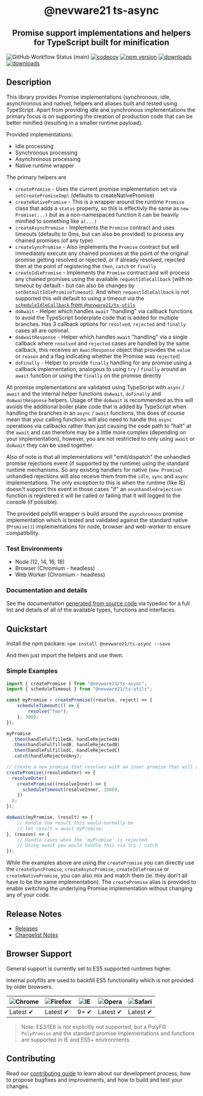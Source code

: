 <h1 align="center">@nevware21 ts-async</h1>
<h2 align="center">Promise support implementations and helpers for TypeScript built for minification</h2>

![GitHub Workflow Status (main)](https://img.shields.io/github/actions/workflow/status/nevware21/ts-async/ci.yml?branch=main)
[![codecov](https://codecov.io/gh/nevware21/ts-async/branch/main/graph/badge.svg?token=KA05820FMO)](https://codecov.io/gh/nevware21/ts-async)
[![npm version](https://badge.fury.io/js/%40nevware21%2Fts-async.svg)](https://badge.fury.io/js/%40nevware21%2Fts-async)
[![downloads](https://img.shields.io/npm/dt/%40nevware21/ts-async.svg)](https://www.npmjs.com/package/%40nevware21/ts-async)
[![downloads](https://img.shields.io/npm/dm/%40nevware21/ts-async.svg)](https://www.npmjs.com/package/%40nevware21/ts-async)

## Description

This library provides Promise implementations (synchronous, idle, asynchronous and native), helpers and aliases built and tested using TypeScript. Apart from providing idle and synchronous implementations the primary focus is on supporting the creation of production code that can be better minified (resulting in a smaller runtime payload).

Provided implementations:
- Idle processing
- Synchronous processing
- Asynchronous processing
- Native runtime wrapper

The primary helpers are
- `createPromise` - Uses the current promise implementation set via `setCreatePromiseImpl` (defaults to createNativePromise)
- `createNativePromise` - This is a wrapper around the runtime `Promise` class that adds a `status` property, so this is effectivly the same as `new Promise(...)` but as a non-namespaced function it can be heavily minified to something like `a(...)`
- `createAsyncPromise` - Implements the `Promise` contract and uses timeouts (defaults to 0ms, but can also be provided) to process any chained promises (of any type)
- `createSyncPromise` - Also implements the `Promise` contract but will immediately execute any chained promises at the point of the original promise getting resolved or rejected, or if already resolved, rejected then at the point of registering the `then`, `catch` or `finally`
- `createIdlePromise` - Implements the `Promise` contract and will process any chained promises using the available `requestIdleCallback` (with no timeout by default - but can also be changes by `setDetaultIdlePromiseTimeout`). And when `requestIdleCallback` is not supported this will default to using a timeout via the [`scheduleIdleCallback` from `@nevware21/ts-utils`](https://nevware21.github.io/ts-utils/typedoc/functions/scheduleIdleCallback.html)
- `doAwait` - Helper which handles `await` "handling" via callback functions to avoid the TypeScript boilerplate code that is added for multiple branches. Has 3 callback options for `resolved`, `rejected` and `finally` cases all are optional.
- `doAwaitResponse` - Helper which handles `await` "handling" via a single callback where `resolved` and `rejected` cases are handled by the same callback, this receives an `AwaitResponse` object that provides the `value` or `reason` and a flag indicating whether the Promise was `rejected`)
- `doFinally` - Helper to provide `finally` handling for any promise using a callback implementation, analogous to using `try` / `finally` around an `await` function or using the `finally` on the promise directly

All promise implementations are validated using TypeScript with `async` / `await` and the internal helper functions `doAwait`, `doFinally` and `doAwaitResponse` helpers. Usage of the `doAwait` is recommended as this will avoids the additional boiler plate code that is added by TypeScript when handling the branches in an `async` / `await` functions, this does of course mean that your calling functions will also need to handle this `async` operations via callbacks rather than just causing the code path to "halt" at the `await` and can therefore may be a little more complex (depending on your implementation), however, you are not restricted to only using `await` or `doAwait` they can be used together.

Also of note is that all implementations will "emit/dispatch" the unhandled promise rejections event (if supported by the runtime) using the standard runtime mechanisms. So any existing handlers for native (`new Promise`) unhandled rejections will also receive them from the `idle`, `sync` and `async` implementations. The only exception to this is when the runtime (like IE) doesn't support this event in those cases "if" an `onunhandledrejection` function is registered it will be called or failing that it will logged to the console (if possible).

The provided polyfill wrapper is build around the `asynchronous` promise implementation which is tested and validated against the standard native (`Promise()`) implementations for node, browser and web-worker to ensure compatibility.

### Test Environments 
- Node (12, 14, 16, 18)
- Browser (Chromium - headless)
- Web Worker (Chromium - headless)

### Documentation and details

See the documentation [generated from source code](https://nevware21.github.io/ts-async/typedoc/index.html) via typedoc for a full list and details of all of the available types,  functions and interfaces.

## Quickstart

Install the npm packare: `npm install @nevware21/ts-async --save`

And then just import the helpers and use them.

### Simple Examples

```TypeScript
import { createPromise } from "@nevware21/ts-async";
import { scheduleTimeout } from "@nevware21/ts-utils";

const myPromise = createPromise((resolve, reject) => {
    scheduleTimeout(() => {
        resolve("foo");
    }, 300);
});

myPromise
  .then(handleFulfilledA, handleRejectedA)
  .then(handleFulfilledB, handleRejectedB)
  .then(handleFulfilledC, handleRejectedC)
  .catch(handleRejectedAny);

// Create a new promise that resolves with an inner promise that will auto resolve after 1 second
createPromise((resolveOuter) => {
  resolveOuter(
    createPromise((resolveInner) => {
      scheduleTimeout(resolveInner, 1000);
    })
  );
});

doAwait(myPromise, (result) => {
    // Handle the result this would normally be
    // let result = await myPromise;
}, (reason) => {
    // Handle cases when the `myPromise` is rejected
    // Using await you would handle this via try / catch
});
```

While the examples above are using the `createPromise` you can directly use the `createSyncPromise`, `createAsyncPromise`, `createIdlePromise` or `createNativePromise`, you can also mix and match them (ie. they don't all have to be the same implementation). The `createPromise` alias is provided to enable switching the underlying Promise implementation without changing any of your code.

## Release Notes

- [Releases](https://github.com/nevware21/ts-async/releases)
- [Changelist Notes](./CHANGELIST.md)

## Browser Support

General support is currently set to ES5 supported runtimes higher.

Internal polyfills are used to backfill ES5 functionality which is not provided by older browsers.

![Chrome](https://raw.githubusercontent.com/alrra/browser-logos/master/src/chrome/chrome_48x48.png) | ![Firefox](https://raw.githubusercontent.com/alrra/browser-logos/master/src/firefox/firefox_48x48.png) | ![IE](https://raw.githubusercontent.com/alrra/browser-logos/master/src/edge/edge_48x48.png) | ![Opera](https://raw.githubusercontent.com/alrra/browser-logos/master/src/opera/opera_48x48.png) | ![Safari](https://raw.githubusercontent.com/alrra/browser-logos/master/src/safari/safari_48x48.png)
--- | --- | --- | --- | --- |
Latest ✔ | Latest ✔ | <center>9+ ✔</center> | Latest ✔ | Latest ✔ |

> Note: ES3/IE8 is not explicitly not supported, but a PolyFill `PolyPromise` and the standard promise implementations and functions are supported in IE and ES5+ environments.

## Contributing

Read our [contributing guide](./CONTRIBUTING.md) to learn about our development process, how to propose bugfixes and improvements, and how to build and test your changes.
